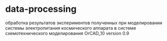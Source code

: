 # data-processing
обработка результатов экспериментов полученных при моделировании системы электропитания космического аппарата в системе схемотехнического моделирования OrCAD_10
version 0.9
